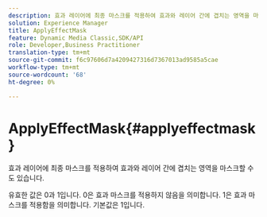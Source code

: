 ```yaml
---
description: 효과 레이어에 최종 마스크를 적용하여 효과와 레이어 간에 겹치는 영역을 마스크할 수도 있습니다.
solution: Experience Manager
title: ApplyEffectMask
feature: Dynamic Media Classic,SDK/API
role: Developer,Business Practitioner
translation-type: tm+mt
source-git-commit: f6c97606d7a4209427316d7367013ad9585a5cae
workflow-type: tm+mt
source-wordcount: '68'
ht-degree: 0%

---
```



# ApplyEffectMask{#applyeffectmask}

효과 레이어에 최종 마스크를 적용하여 효과와 레이어 간에 겹치는 영역을 마스크할 수도 있습니다.

유효한 값은 0과 1입니다. 0은 효과 마스크를 적용하지 않음을 의미합니다. 1은 효과 마스크를 적용함을 의미합니다. 기본값은 1입니다.
